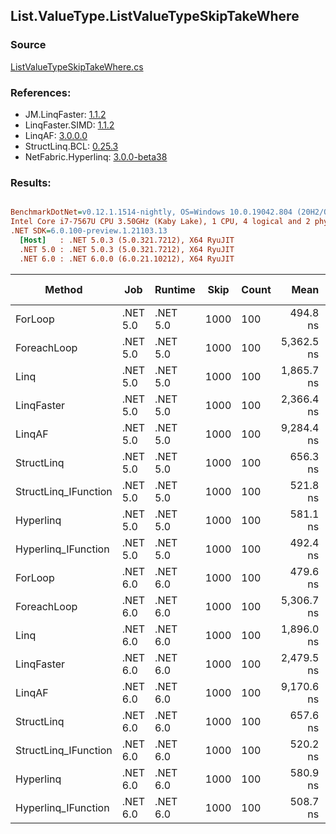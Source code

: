 ﻿## List.ValueType.ListValueTypeSkipTakeWhere

### Source
[ListValueTypeSkipTakeWhere.cs](../LinqBenchmarks/List/ValueType/ListValueTypeSkipTakeWhere.cs)

### References:
- JM.LinqFaster: [1.1.2](https://www.nuget.org/packages/JM.LinqFaster/1.1.2)
- LinqFaster.SIMD: [1.1.2](https://www.nuget.org/packages/LinqFaster.SIMD/1.0.3)
- LinqAF: [3.0.0.0](https://www.nuget.org/packages/LinqAF/3.0.0.0)
- StructLinq.BCL: [0.25.3](https://www.nuget.org/packages/StructLinq.BCL/0.25.3)
- NetFabric.Hyperlinq: [3.0.0-beta38](https://www.nuget.org/packages/NetFabric.Hyperlinq/3.0.0-beta38)

### Results:
``` ini

BenchmarkDotNet=v0.12.1.1514-nightly, OS=Windows 10.0.19042.804 (20H2/October2020Update)
Intel Core i7-7567U CPU 3.50GHz (Kaby Lake), 1 CPU, 4 logical and 2 physical cores
.NET SDK=6.0.100-preview.1.21103.13
  [Host]   : .NET 5.0.3 (5.0.321.7212), X64 RyuJIT
  .NET 5.0 : .NET 5.0.3 (5.0.321.7212), X64 RyuJIT
  .NET 6.0 : .NET 6.0.0 (6.0.21.10212), X64 RyuJIT


```
|               Method |      Job |  Runtime | Skip | Count |       Mean |     Error |    StdDev | Ratio | RatioSD |  Gen 0 | Gen 1 | Gen 2 | Allocated |
|--------------------- |--------- |--------- |----- |------ |-----------:|----------:|----------:|------:|--------:|-------:|------:|------:|----------:|
|              ForLoop | .NET 5.0 | .NET 5.0 | 1000 |   100 |   494.8 ns |   1.90 ns |   1.69 ns |  1.00 |    0.00 |      - |     - |     - |         - |
|          ForeachLoop | .NET 5.0 | .NET 5.0 | 1000 |   100 | 5,362.5 ns |  33.44 ns |  26.10 ns | 10.83 |    0.08 | 0.0305 |     - |     - |      72 B |
|                 Linq | .NET 5.0 | .NET 5.0 | 1000 |   100 | 1,865.7 ns |   8.60 ns |   7.18 ns |  3.77 |    0.02 | 0.1183 |     - |     - |     248 B |
|           LinqFaster | .NET 5.0 | .NET 5.0 | 1000 |   100 | 2,366.4 ns |  25.75 ns |  22.83 ns |  4.78 |    0.05 | 6.3133 |     - |     - |  13,224 B |
|               LinqAF | .NET 5.0 | .NET 5.0 | 1000 |   100 | 9,284.4 ns |  31.50 ns |  27.93 ns | 18.76 |    0.08 |      - |     - |     - |         - |
|           StructLinq | .NET 5.0 | .NET 5.0 | 1000 |   100 |   656.3 ns |   3.05 ns |   2.55 ns |  1.33 |    0.01 | 0.0572 |     - |     - |     120 B |
| StructLinq_IFunction | .NET 5.0 | .NET 5.0 | 1000 |   100 |   521.8 ns |   1.38 ns |   1.15 ns |  1.05 |    0.00 |      - |     - |     - |         - |
|            Hyperlinq | .NET 5.0 | .NET 5.0 | 1000 |   100 |   581.1 ns |   3.18 ns |   2.65 ns |  1.17 |    0.01 |      - |     - |     - |         - |
|  Hyperlinq_IFunction | .NET 5.0 | .NET 5.0 | 1000 |   100 |   492.4 ns |   2.27 ns |   2.01 ns |  1.00 |    0.00 |      - |     - |     - |         - |
|              ForLoop | .NET 6.0 | .NET 6.0 | 1000 |   100 |   479.6 ns |   1.18 ns |   0.98 ns |  0.97 |    0.00 |      - |     - |     - |         - |
|          ForeachLoop | .NET 6.0 | .NET 6.0 | 1000 |   100 | 5,306.7 ns |  28.94 ns |  25.66 ns | 10.72 |    0.06 | 0.0305 |     - |     - |      72 B |
|                 Linq | .NET 6.0 | .NET 6.0 | 1000 |   100 | 1,896.0 ns |   7.00 ns |   6.54 ns |  3.83 |    0.02 | 0.1183 |     - |     - |     248 B |
|           LinqFaster | .NET 6.0 | .NET 6.0 | 1000 |   100 | 2,479.5 ns |  35.00 ns |  31.02 ns |  5.01 |    0.07 | 6.3133 |     - |     - |  13,224 B |
|               LinqAF | .NET 6.0 | .NET 6.0 | 1000 |   100 | 9,170.6 ns | 181.26 ns | 169.55 ns | 18.51 |    0.37 |      - |     - |     - |         - |
|           StructLinq | .NET 6.0 | .NET 6.0 | 1000 |   100 |   657.6 ns |   1.55 ns |   1.30 ns |  1.33 |    0.00 | 0.0572 |     - |     - |     120 B |
| StructLinq_IFunction | .NET 6.0 | .NET 6.0 | 1000 |   100 |   520.2 ns |   0.98 ns |   0.77 ns |  1.05 |    0.00 |      - |     - |     - |         - |
|            Hyperlinq | .NET 6.0 | .NET 6.0 | 1000 |   100 |   580.9 ns |   2.44 ns |   2.16 ns |  1.17 |    0.01 |      - |     - |     - |         - |
|  Hyperlinq_IFunction | .NET 6.0 | .NET 6.0 | 1000 |   100 |   508.7 ns |   2.11 ns |   1.87 ns |  1.03 |    0.01 |      - |     - |     - |         - |
